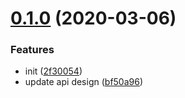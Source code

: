 # [0.1.0](https://github.com/rich-lab/json-schema-2-markdown/compare/2f300544e962a3f37415178df200711ffea6e8a6...v0.1.0) (2020-03-06)


### Features

* init ([2f30054](https://github.com/rich-lab/json-schema-2-markdown/commit/2f300544e962a3f37415178df200711ffea6e8a6))
* update api design ([bf50a96](https://github.com/rich-lab/json-schema-2-markdown/commit/bf50a965ddb6d97bb644f7c88b26ef43afad2ecc))



